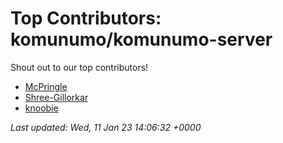# Top Contributors: komunumo/komunumo-server
Shout out to our top contributors!

- [McPringle](https://github.com/McPringle)
- [Shree-Gillorkar](https://github.com/Shree-Gillorkar)
- [knoobie](https://github.com/knoobie)


_Last updated: Wed, 11 Jan 23 14:06:32 +0000_